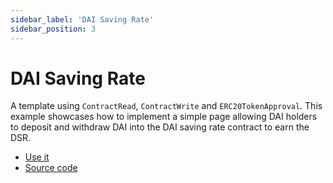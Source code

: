 ```yaml
---
sidebar_label: 'DAI Saving Rate'
sidebar_position: 3
---
```


# DAI Saving Rate

A template using `ContractRead`, `ContractWrite` and `ERC20TokenApproval`. This example showcases how to implement a simple page allowing DAI holders to deposit and withdraw DAI into the DAI saving rate contract to earn the DSR.

* [Use it](https://fastdapp.xyz/app/dai_saving_rate)
* [Source code](https://fastdapp.xyz/editor?template=dai_saving_rate)

